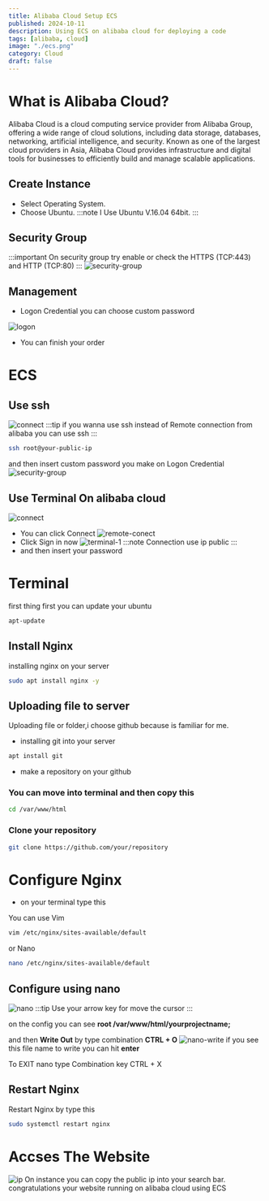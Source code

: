 ```yaml
---
title: Alibaba Cloud Setup ECS
published: 2024-10-11
description: Using ECS on alibaba cloud for deploying a code
tags: [alibaba, cloud]
image: "./ecs.png"
category: Cloud
draft: false
---
```



# What is Alibaba Cloud?
Alibaba Cloud is a cloud computing service provider from Alibaba Group, offering a wide range of cloud solutions, including data storage, databases, networking, artificial intelligence, and security. Known as one of the largest cloud providers in Asia, Alibaba Cloud provides infrastructure and digital tools for businesses to efficiently build and manage scalable applications.

## Create Instance
- Select Operating System.
- Choose Ubuntu.
:::note
I Use Ubuntu V.16.04 64bit.
:::

## Security Group
:::important
On security group try enable or check the HTTPS (TCP:443) and HTTP (TCP:80)
:::
![security-group](./alibaba-security.png)

## Management
- Logon Credential you can choose custom password 

![logon](./management.png)

- You can finish your order


# ECS

## Use ssh
![connect](./ssh.png)
:::tip
if you wanna use ssh instead of Remote connection from alibaba you can use ssh
:::

```bash
ssh root@your-public-ip
```
and then insert custom password you make on Logon Credential
![security-group](./terminal-ssh.png)


## Use Terminal On alibaba cloud
![connect](./ssh.png)
- You can click Connect
![remote-conect](./remote-con.png)
- Click Sign in now
![terminal-1](./terminal-1.png)
:::note
Connection use ip public
:::
- and then insert your password

# Terminal
first thing first you can update your ubuntu 
```bash
apt-update
```

## Install Nginx
installing nginx on your server
```bash
sudo apt install nginx -y
```

## Uploading file to server
Uploading file or folder,i choose github because is familiar for me.
- installing git into your server
```bash
apt install git
```
- make a repository on your github

### You can move into terminal and then copy this

```bash
cd /var/www/html
```
### Clone your repository

```bash
git clone https://github.com/your/repository
```

# Configure Nginx
- on your terminal type this

You can use Vim
```bash
vim /etc/nginx/sites-available/default
```
or Nano
```bash
nano /etc/nginx/sites-available/default
```

## Configure using nano
![nano](./nginx-conf-nano.png)
:::tip
Use your arrow key for move the cursor
:::

on the config you can see **root /var/www/html/yourprojectname;**

and then **Write Out** by type combination **CTRL + O**
![nano-write](./nano-write.png)
if you see this file name to write you can hit **enter**

To EXIT nano type Combination key CTRL + X

## Restart Nginx
Restart Nginx by type this
```bash
sudo systemctl restart nginx
```

# Accses The Website
![ip](./alibaba-instance.png)
On instance you can copy the public ip into your search bar.
congratulations your website running on alibaba cloud using ECS









